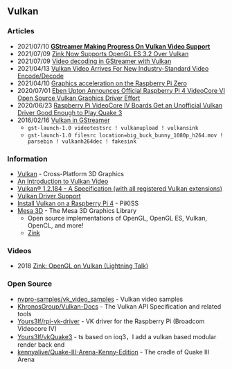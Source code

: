 ## Vulkan



### Articles
- 2021/07/10 [**GStreamer Making Progress On Vulkan Video Support**](https://www.phoronix.com/scan.php?page=news_item&px=Vulkan-Video-GStreamer-Igalia)
- 2021/07/09 [Zink Now Supports OpenGL ES 3.2 Over Vulkan](https://www.phoronix.com/scan.php?page=news_item&px=Zink-OpenGL-ES-3.2)
- 2021/07/09 [Video decoding in GStreamer with Vulkan](https://blogs.igalia.com/vjaquez/2021/07/09/video-decoding-in-gstreamer-with-vulkan/)
- 2021/04/13 [Vulkan Video Arrives For New Industry-Standard Video Encode/Decode](https://www.phoronix.com/scan.php?page=news_item&px=Vulkan-Video-Provisional-Spec)
- 2021/04/10 [Graphics acceleration on the Raspberry Pi Zero](https://symbolibre.org/graphics-acceleration-on-the-raspberry-pi-zero.html)
- 2020/07/01 [Eben Upton Announces Official Raspberry Pi 4 VideoCore VI Open Source Vulkan Graphics Driver Effort](https://www.hackster.io/news/eben-upton-announces-official-raspberry-pi-4-videocore-vi-open-source-vulkan-graphics-driver-effort-9af11a00adfd)
- 2020/06/23 [Raspberry Pi VideoCore IV Boards Get an Unofficial Vulkan Driver Good Enough to Play Quake 3](https://www.cnx-software.com/2020/06/23/raspberry-pi-videocore-iv-boards-get-an-unofficial-vulkan-driver-good-enough-to-play-quake-3/)
- 2016/02/16 [Vulkan in GStreamer](https://ystreet00.blogspot.com/2016/02/vulkan-in-gstreamer.html)
    - `gst-launch-1.0 videotestsrc ! vulkanupload ! vulkansink`
    - `gst-launch-1.0 filesrc location=big_buck_bunny_1080p_h264.mov ! parsebin ! vulkanh264dec ! fakesink`


### Information
- [Vulkan](https://www.vulkan.org/) - Cross-Platform 3D Graphics
- [An Introduction to Vulkan Video](https://www.khronos.org/blog/an-introduction-to-vulkan-video)
- [Vulkan® 1.2.184 - A Specification (with all registered Vulkan extensions)](https://www.khronos.org/registry/vulkan/specs/1.2-extensions/html/index.html)
- [Vulkan Driver Support](https://developer.nvidia.com/vulkan-driver)
- [Install Vulkan on a Raspberry Pi 4](https://qengineering.eu/install-vulkan-on-raspberry-pi.html) - PiKISS
- [Mesa 3D](https://mesa3d.org/) - The Mesa 3D Graphics Library
    - Open source implementations of OpenGL, OpenGL ES, Vulkan, OpenCL, and more!
    - [Zink](https://docs.mesa3d.org/drivers/zink.html)


### Videos 
- 2018 [Zink: OpenGL on Vulkan (Lightning Talk)](https://www.youtube.com/watch?v=ukrB-Lbl_Jg)


### Open Source
- [nvpro-samples/vk_video_samples](https://github.com/nvpro-samples/vk_video_samples) - Vulkan video samples
- [KhronosGroup/Vulkan-Docs](https://github.com/KhronosGroup/Vulkan-Docs) - The Vulkan API Specification and related tools
- [Yours3lf/rpi-vk-driver](https://github.com/Yours3lf/rpi-vk-driver) - VK driver for the Raspberry Pi (Broadcom Videocore IV)
- [Yours3lf/vkQuake3](https://github.com/Yours3lf/vkQuake3) - ts based on ioq3，I add a vulkan based modular render back end
- [kennyalive/Quake-III-Arena-Kenny-Edition](https://github.com/kennyalive/Quake-III-Arena-Kenny-Edition) - The cradle of Quake III Arena

